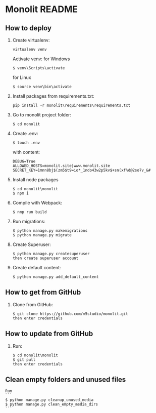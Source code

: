 # Monolit README

## How to deploy
1. Create virtualenv:
    ```
    virtualenv venv
    ```
    Activate venv:
    for Windows
    ```
    $ venv\Scripts\activate
    ```

    for Linux
    ```
    $ source venv\bin\activate
    ```
2. Install packages from requirements.txt:
    ```
    pip install -r monolit\requirements\requirements.txt
    ```

3. Go to monolit project folder:
    ```
    $ cd monolit
    ```

4. Create .env:
    ```
    $ touch .env
    ```
    with content:
    ```
    DEBUG=True
    ALLOWED_HOSTS=monolit.site|www.monolit.site
    SECRET_KEY=1mnn8bj$(zm5$t9=io*_1ndo43w2p5kv$+sn(xf%d@2so7v_&#
    ```
5. Install node packages
    ```
    $ cd monolit\monolit
    $ npm i
    ```

6. Compile with Webpack:
    ```
    $ nmp run build
    ```

7. Run migrations:
    ```
    $ python manage.py makemigrations
    $ python manage.py migrate
    ```

8. Create Superuser:
    ```
    $ python manage.py createsuperuser
    then create superuser account
    ```

9. Create default content:
    ```
    $ python manage.py add_default_content
    ```


## How to get from GitHub
1. Clone from GitHub:
    ```
    $ git clone https://github.com/m5studio/monolit.git
    then enter credentials
    ```


## How to update from GitHub
1. Run:
    ```
    $ cd monolit\monolit
    $ git pull
    then enter credentials
    ```

## Clean empty folders and unused files
    Run
    ```
    $ python manage.py cleanup_unused_media
    $ python manage.py clean_empty_media_dirs
    ```
